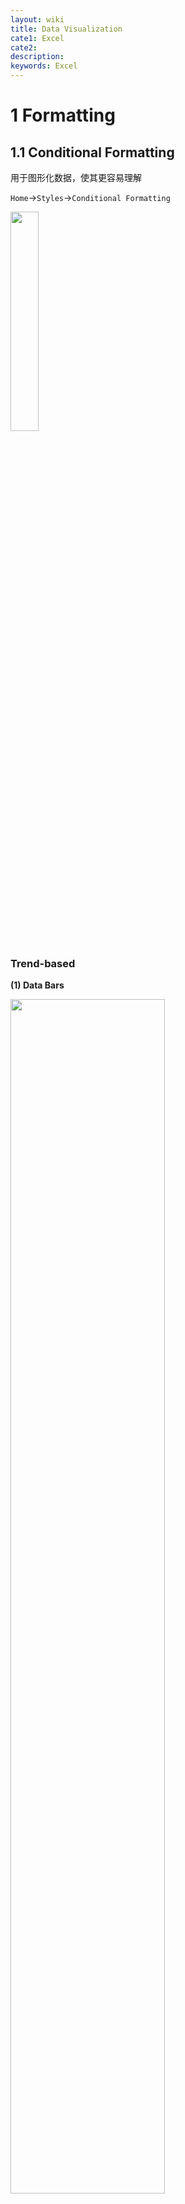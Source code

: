 ```yaml
---
layout: wiki
title: Data Visualization
cate1: Excel
cate2:
description: 
keywords: Excel
---
```


# 1 Formatting
## 1.1 Conditional Formatting
用于图形化数据，使其更容易理解

`Home`$\to$`Styles`$\to$`Conditional Formatting`

<img src="/images/2022-06/Snipaste_2022-06-05_19-58-59.png"  width="30%">

### Trend-based
**(1) Data Bars**

<img src="/images/2022-06/Snipaste_2022-06-05_20-00-53.png"  width="70%">

**(2) Color Scales**

<span style="background-color: yellow; color: black;">除了默认选项，这两种 Formatting 均可定制化，方法类似 *(3) Icon Sets* 中介绍的</span>
从蓝至红表示数据由大至小

<img src="/images/2022-06/Snipaste_2022-06-05_20-02-06.png"  width="70%">

**Icon Sets**

首先将表格最右侧一列表示变化幅度的数据复制一遍 ()

<img src="/images/2022-06/Snipaste_2022-06-05_20-05-12.png"  width="70%">

再选中该列并点击 `Icon Sets`，之后我们发现 -0.2% 与 0.4% 这两个数据也被赋予黄色箭头，这与我们所预想的红表示下降、绿色表示上升以及黄色表示不变不符合

<img src="/images/2022-06/Snipaste_2022-06-05_20-06-13.png"  width="70%">

因此需要修改图标的规则。点击 `Conditional Formatting`$\to$`Manage Rules`，在红框中选择 `This Worksheet`，随后点击编辑刚刚创建的 Icon Set

<img src="/images/2022-06/Snipaste_2022-06-05_20-10-44.png"  width="70%">

在弹窗中如图进行修改

<img src="/images/2022-06/Snipaste_2022-06-05_20-12-32.png"  width="70%">

完成后效果 Perfect!

<img src="/images/2022-06/Snipaste_2022-06-05_20-13-19.png"  width="70%">



### Value-based
**(1) Top/Bottom Rules**

前n个、后n个、前n%、后n%...

<img src="/images/2022-06/Snipaste_2022-06-06_09-12-02.png"  width="50%">

**(2) Highlight Cells Rules**

查重、设定范围或阈值...

<img src="/images/2022-06/Snipaste_2022-06-06_09-14-43.png"  width="50%">



### Interactive Visualization
通过自定义 Rules 可以实现一些很棒的效果。
#### .1 单元格与单元格交互

实现效果: 在左上角 List 框内选中任意一个州的名字，地图中对应的黑点就会亮起来

<img src="/images/2022-06/Snipaste_2022-06-06_09-19-07.png"  width="70%">

首先把地图移开，不难发现实现的原理就在于使包含字符的这些单元格，当检测到自身与左上角的选择框一样时，就变成黄色。点击 `Conditional Formatting`$\to$`New Rule...`，并完成如下设置（注意: 单元格 `O11` 不要固定，因为之后还需要把这个公式应用到其他单元格中）

<img src="/images/2022-06/Snipaste_2022-06-06_09-25-02.png"  width="100%">

首先单击选中刚刚定义 Formula 的单元格 `O11`，再单击下图中的 `Format Painter`，当出现一个刷子一样的光标时，框选整个目标区域。完成

<img src="/images/2022-06/Snipaste_2022-06-06_09-29-23.png"  width="50%">


#### .2 单元格与行列交互

实现效果: 在右上角 List 框内选中任意一个州的名字，表格中对应的行就会被蓝色高亮显示（并且不会覆盖原有的红色高亮）

<img src="/images/2022-06/Snipaste_2022-06-06_10-24-31.png"  width="100%">

首先框选出表格区域，在自定义公式中输入 `$B5`，这里固定列是因为想把这个 Format 应用到所选表格的所有行

<img src="/images/2022-06/Snipaste_2022-06-06_10-22-42.png"  width="100%">

随后在 `Conditional Formatting`$\to$`Manage Rules...` 中通过点击上下箭头，把红色高亮的显示优先级调高

<img src="/images/2022-06/Snipaste_2022-06-06_10-23-40.png"  width="70%">


#### .3 图标与其他元素交互

实现效果，点击代表州的圆形，选择框 `K1` 就会变成对应州的名字，从而进一步地实现对于圆形的黄色高亮（详见 *(1) 单元格与单元格交互*）,以及对于表格区域数据的蓝色高亮（详见 *(2) 单元格与行列交互*）

<img src="/images/2022-06/Snipaste_2022-06-06_10-58-51.png"  width="100%">

这一步需要应用到 `宏(Macro)`

**(1) 首选激活宏选项**
- 另存为文件为 Macro-Enabled
- 打开 `Excel Options`，勾选 `Developer`

<img src="/images/2022-06/Snipaste_2022-06-06_10-34-27.png"  width="70%">

<img src="/images/2022-06/Snipaste_2022-06-06_10-36-06.png"  width="100%">

**(2) 录制宏**
- 点击 `Record Macro`，为宏命名并指定快捷键，然后点击 `OK` 进入录制
- <span style="background-color: yellow; color: black;">这个宏需要实现的效果: 在 `K1`（即选择框）中输入字符 "NT"</span>
- 录制过程: 首先点击 `K1`，再输入 "NT"，最后按下回车键
- 点击菜单栏中的 `Stop Recording` 结束录制

<img src="/images/2022-06/Snipaste_2022-06-06_10-40-00.png"  width="70%">

然后需要把刚刚定义的宏应用到其他所有的州
- 首先打开进入编辑界面（这是一个 VB 编译器）
- 在代码框中可以看到先前定义的 `NT()` 宏，把这个宏复制应用到其他州，这个过程需要一定的适应性修改

<img src="/images/2022-06/Snipaste_2022-06-06_10-48-09.png"  width="70%">
<img src="/images/2022-06/Snipaste_2022-06-06_10-50-40.png"  width="50%">

**(3) 绑定宏**

最后我们需要把宏操作与点击图标的操作绑定
- 选中一个圆形图标，例如选中 "NT" 州对应的圆圈
- 右键单击圆圈$\to$`Assign Macro...`
- 在弹窗中选择需要绑定的名为 "NT" 的宏

完成！之后只要把鼠标移动到圆形的上方，光标就会变成一个手，此时点一下就能够实现最初设想的效果




## 1.2 Sparkline & Shape

**(1) Sparkline**

这是一种缩小化的显示数据图表的方式

- 点击菜单栏 `Insert`$\to$`Sparklines`$\to$`Column`
- 在弹窗中选择数据区域，以及显示 Sparkilines 的区域

<img src="/images/2022-06/Snipaste_2022-06-06_13-08-42.png"  width="70%">

还可以进一步美化显示效果，例如使数值最大的变成红色

<img src="/images/2022-06/Snipaste_2022-06-06_15-03-56.png"  width="50%">

以上展示了柱状图，还能创建线图，方法类似

**(2) Shape**

形状可以使我们的数据可视化更加优雅。

例如，书接上文，在[这里](#3-图标与其他元素交互)我们已经完成了一个非常优雅的效果，即通过点击地图上的表示州的圆圈，就能够使之高亮，并在左侧表格中也高亮显示对应州的数据。这些实现的关键当点击任一圆圈时，选择框内都能显示出该圆圈指向的州

<img src="/images/2022-06/Snipaste_2022-06-06_15-13-30.png"  width="100%">

更进一步的，我们想要在这张图上显示更多的数据: 例如下边这张表中的三列数据

<img src="/images/2022-06/Snipaste_2022-06-06_15-18-25.png"  width="60%">

- 首先使用 `VLOOPUP()` 从上表中提取选择框 `K1` 所显示的州的三个数据
- 然后点击菜单栏 `Insert`$\to$`Illustrations`$\to$`Shapes` 选择一个形状
- 把这个形状复制成三个（对应需要显示的三个数据）
- 全选这三个形状，如下图，点击 `Align Bottom`$\to$`Distribute Horizontally` 

<img src="/images/2022-06/Snipaste_2022-06-06_15-27-05.png"  width="80%">

完美排列！最后在每个形状的 Formula Bar 中输入其对应的单元格，完成

<img src="/images/2022-06/Snipaste_2022-06-06_15-30-14.png"  width="70%">




## 1.3 Custom number format

对于如下列，我们希望正数显示为绿色，负数红色，零则不显示

<img src="/images/2022-06/Snipaste_2022-06-06_15-47-20.png"  width="15%">

- 首先框选目标区域
- 点击如图步骤二所指示的箭头图表
- 在弹窗如图步骤三所指示的框中输入 `格式信息`

<img src="/images/2022-06/Snipaste_2022-06-06_15-54-02.png"  width="100%">

```cs
// 格式信息
Positive;[Negative];[Zero];[Text]

// 例如
// 以下表示正数是绿色，负数红色，零则不显示
[Green]0.00%;[Red]-0.00%;

// 还可以吧数字换成图表，例如用上箭头表示增加，下箭头表示减少
// 还可以指定具体的范围
[>0.01][Green]arrow_up;[<-0.01][Red]arrow_down;[Black]
```



---



# 2 Charting Techniques
## 2.1 Column Chart
下图是一张非常高效的图，清晰地反映了每十年的:
- 排放物的各种来源的比例
- 排放物总量
- 排放物总量的增幅

那么怎么从如下这张数据表中画出这样的图呢?

<img src="/images/2022-06/Snipaste_2022-06-06_19-09-33.png"  width="100%">

那么怎么从如下这张数据表中画出这样的图呢?

<img src="/images/2022-06/Snipaste_2022-06-06_19-15-02.png"  width="100%">

**(1) 创建普通柱状图**
- 框选数据区域，插入一张简单的 `2D Column`

<img src="/images/2022-06/Snipaste_2022-06-06_19-17-20.png"  width="70%">

**(2) 修改为堆叠式柱状图**
- 点击菜单栏`Chart Design`$\to$`Change Chart Type`，选择 `Stacked Column`
- 双击一个色块，然后在右侧窗口减小 `Gap Width` 至 50%

<img src="/images/2022-06/Snipaste_2022-06-06_19-23-34.png"  width="70%">

**(3) 修改横/纵坐标**
- 修改横坐标: 点击`Select Data`$\to$编辑横坐标$\to$框选第一列年份为横坐标
- 修改纵坐标: 点击纵坐标$\to$在右侧窗口中把 `Display units` 改为 Billions

<img src="/images/2022-06/Snipaste_2022-06-06_19-25-38.png"  width="100%">

**(4) 添加表示增幅的数据作为趋势线**
- 框选最后一列数据$\to$`Ctrl+C`$\to$选中图表$\to$`Ctrl+V`。此时虽然数据被添加进来的，但仍然是以 Stack Column 格式，并且因为数据太小根本看不出来了
- 添加 Secondary axis: 打开`Change Chart Type`，按照下图完成操作。完成

<img src="/images/2022-06/Snipaste_2022-06-06_19-35-51.png"  width="70%">




## 2.2 Pie Chart
**(1) 普通的饼图**
- 框选数据区域，插入 `2D Pie`
- 修改 Layout: 菜单栏 `Chart Design`$\to$`Quick Layout`$\to$选择一种显示比例的
- 去掉标题，修改字体
- 插入一张图片放到中心位置: 选中图表$\to$菜单栏 `Insert`$\to$`Illustrations`$\to$`Pictures`

<img src="/images/2022-06/Snipaste_2022-06-07_09-27-57.png"  width="70%">

**(2) Doughnuts: 空心饼图与双圈饼图**

实现效果: 同时包含排放信息与人口信息

<img src="/images/2022-06/Snipaste_2022-06-07_10-00-22.png"  width="50%">

首先创建 Doughnuts:
- 复制 *(1) 普通的饼图* 的结果，并修改图表类型

<img src="/images/2022-06/Snipaste_2022-06-07_09-40-00.png"  width="70%">

随后添加人口数据: 上一步做完后会产生一个双环图，每个环包含一样的数据
- 菜单栏 `Chart Design`$\to$`Select Data`
- 编辑弹窗左侧的数据区域，使得第一环（内环）显示排量，外环显示人口

<img src="/images/2022-06/Snipaste_2022-06-07_09-43-31.png"  width="100%">

最后进行美化:
- 去掉外层的 Legend
- 插入两个文本框，靠近外层的显示 Population，内层则为 Emissions
- 如下图1: 调整中间空白圆形的大小，需要双击一个色块才能打开右侧栏目
- 如下图2: 调整每个外圈色块的透明度


<img src="/images/2022-06/Snipaste_2022-06-07_09-58-41.png"  width="70%">

<img src="/images/2022-06/Snipaste_2022-06-07_09-59-19.png"  width="70%">

**(3) 非常酷炫的饼图**

实现效果: 显示某国家在减排上的进步程度

<img src="/images/2022-06/Snipaste_2022-06-07_10-32-42.png"  width="40%">

首先选择一长列（大概60行）包含相同数字的数据，并创建 Doughnut。在取消 Label 和 Legend、修改颜色以及空心圆的大小后，效果如下:

<img src="/images/2022-06/Snipaste_2022-06-07_10-03-28.png"  width="70%">

随后把国家名及其对应的减排数据添加进去，此时呈现出内外双圈

<img src="/images/2022-06/Snipaste_2022-06-07_10-17-59.png"  width="70%">

最后把外环数据叠放到内环之上，并使表示 %Offset 的那部分圆环透明
- 如下图1: 使用 Secondary Axis 实现叠放
- 如下图2: 使表示 %Offset 的那部分圆环透明

<img src="/images/2022-06/Snipaste_2022-06-07_10-20-44.png"  width="100%">

<img src="/images/2022-06/Snipaste_2022-06-07_10-30-45.png"  width="70%">



## 2.3 Line Chart

实现效果: 根据已知数据（1960-2018）画出CO2浓度变化图，并预测10年后的浓度

<img src="/images/2022-06/Snipaste_2022-06-07_13-22-55.png"  width="100%">

首先选择数据区域（二氧化碳浓度），适当更改一下表格样式

<img src="/images/2022-06/Snipaste_2022-06-07_12-50-30.png"  width="100%">

调整坐标轴
- 横坐标: 选择年份数据列作为横坐标，并改成纵向显示
- 纵坐标: 修改范围，从 300 开始

<img src="/images/2022-06/Snipaste_2022-06-07_12-54-27.png"  width="100%">

显示最新数据的数值: 
- 如下图1: 放大图表，在最后一段绿线的后半部分，有间隔地点击两次
- 如下图2: 完成上一步后曲线的最右端会出现一个小方框，后勾选 `Data Labels`

<img src="/images/2022-06/Snipaste_2022-06-07_13-01-00.png"  width="60%">

<img src="/images/2022-06/Snipaste_2022-06-07_13-03-16.png"  width="70%">

画趋势线:
- 如下图1: 打开右侧关于趋势线的栏目
- 如下图2: 首先勾选显示 `R-square`（该数值越接近1说明拟合越好），然后选择一个 $R^2$ 最接近1的拟合方式，最后勾选显示公式

<img src="/images/2022-06/Snipaste_2022-06-07_13-06-43.png"  width="70%">

<img src="/images/2022-06/Snipaste_2022-06-07_13-09-56.png"  width="70%">

预测十年后的数据:
- 首先在上图右下角的 `Forcast`$\to$`Forward` 输入 10
- 对于趋势线公式 $y=ax^2+bx+c$, $x=1$ 指的是第一年（1960），因此计算十年后（2028）预测值只需把 $x=69$ 带入公式
- 最后取消显示公式，并把通过插入文本框来显示预测值


**修改日期显示**

修改日期间隔

<img src="/images/2022-06/Snipaste_2022-06-08_10-00-43.png"  width="70%">

修改日期显示格式

<img src="/images/2022-06/Snipaste_2022-06-08_10-01-28.png"  width="70%">


## 2.4 Area Chart

**(1) Normal Area Chart**

左侧是一张表示长期二氧化碳浓度的线图，可以很方便地将其转化为面积图

<img src="/images/2022-06/Snipaste_2022-06-07_14-51-00.png"  width="100%">

**(2) Stacked Area Chart**

堆叠面积图能很好地处理那种乱七八糟的线图

<img src="/images/2022-06/Snipaste_2022-06-07_14-55-29.png"  width="100%">

**(3) 100% Stacked Area Chart**

这种图能显示比例的变化，相当于给饼图添加了一个时空维度

<img src="/images/2022-06/Snipaste_2022-06-07_15-00-13.png"  width="100%">

进一步美化: 将 Legend 显示在图中
- 首先勾选 `Data Labels`，会出现像红框2那样好几条密密麻麻的数据
- 然后在右侧栏目勾选 `Series Name`，取消勾选 `Value`

<img src="/images/2022-06/Snipaste_2022-06-07_15-03-43.png"  width="100%">




## 2.5 Scatter & Bubble Chart

**(1) Scatter Chart**

散点图可以显示两列数据，并反映其关系

<img src="/images/2022-06/Snipaste_2022-06-07_15-27-08.png"  width="100%">

**(2) Bubble Chart**

而气泡图可以在散点图的基础上，通过气泡大小再显示一列数据（例如表示人口）
- 首先转换成 `3-D Bubble`，此时所有球都一样大
- 菜单栏 `Chart Design`$\to$`Select Data`$\to$左半边的 `Edit`$\to$在弹窗中将 `Series bubble size` 与 Population 列进行绑定

<img src="/images/2022-06/Snipaste_2022-06-07_15-30-50.png"  width="70%">

<img src="/images/2022-06/Snipaste_2022-06-07_15-34-17.png"  width="70%">

更进一步的，还可以用多种颜色的气泡来表示分类。例如下图中用不同颜色分别代表了五大洲。同时，由于亚洲有中印两个人口大国（大圈圈），因此在左侧数据栏中把 Aisa 移到了最上边（也就是在显示的时候作为最底层）

<img src="/images/2022-06/Snipaste_2022-06-07_15-37-52.png"  width="100%">



## 2.6 Hierarchy Chart

有两种图能够表示层级关系

**(1) Sunburst Chart**

<img src="/images/2022-06/Snipaste_2022-06-08_18-20-48.png"  width="70%">

**(2) Treemap**

<img src="/images/2022-06/Snipaste_2022-06-08_18-22-50.png"  width="70%">



## 2.7 Waterfall & Funnel Chart
**(1) Waterfall Chart**

瀑布图之于普通的柱状图，区别在于它基于的是数据的变化值而不是数据本身，因此能更好地反映 X-Labels 对于数据的影响（例如，下图很好地反映了各个国家对于欧洲人口增长的影响）

<img src="/images/2022-06/Snipaste_2022-06-08_18-33-25.png"  width="100%">

但是，上图存在一个问题: 最左下角表示总体人口增长的数据，在瀑布图中被错误得画成了最高的那一段。因此需要选中那一段$\to$右键单击$\to$`Set as Total`

<img src="/images/2022-06/Snipaste_2022-06-08_18-37-50.png"  width="70%">

<img src="/images/2022-06/Snipaste_2022-06-08_18-39-04.png"  width="70%">

**(2) Funnel Chart**

漏斗图很适合显示一些逐层缩减的关系，比如学生数量从本科到master再到phd逐层减少，再例如塑料数量从最开始的生产到废弃到泄漏再到流入海洋逐渐减少

<img src="/images/2022-06/Snipaste_2022-06-08_18-45-02.png"  width="70%">



## 2.8 Geospatial Chart

非常酷炫，但是国内好像不支持显示地图 `Sorry, map charts aren't supported for your location`

## Custom Chart Techniques

以人口图为例，希望实现如下非常 Amazing 的效果: 展示1996-2019之间英国人口的男女以及年龄比例的变化

<img src="/images/2022-06/GIF_20220608.gif"  width="70%">


首先需要将一个性别的数据变成负数，这样的话两个性别才能一左一右显示
- 在任一单元格中输入 -1$\to$`Ctrl+C`复制这个单元格
- 选中女性数据列 `Ctrl+Shift+Down`
- 点击左上角的 `Paste`$\to$`Paste Special`
- 在弹窗中完成如下点选

<img src="/images/2022-06/Snipaste_2022-06-08_19-24-33.png"  width="100%">

随后点击插入 `2-D Bar`，此时的杆状图存在一个很明显的问题: 表示男性和女性的杆是错开的，没在一条直线上

<img src="/images/2022-06/Snipaste_2022-06-08_19-54-46.png"  width="70%">

修改图的格式:
- 下图1: 将 `Series Overlap` 修改为百分百，并缩小 `Gap Width`
- 下图2: 将纵坐标轴放到图的左侧
- 下图3: 将横坐标轴的负数上的负号去掉（通过设置 `Format Code`）

<img src="/images/2022-06/Snipaste_2022-06-08_20-18-33.png"  width="100%">

<img src="/images/2022-06/Snipaste_2022-06-08_20-34-30.png"  width="100%">

<img src="/images/2022-06/Snipaste_2022-06-08_20-36-35.png"  width="100%">

将图的标题与一个单元格绑定，使其能够随着选择年份的变化而变化

<img src="/images/2022-06/Snipaste_2022-06-08_20-41-18.png"  width="100%">

最后要设置两个按钮:
- 按钮1 "Animate": 从1996-2019逐年显示人口比例的变化
- 按钮2 "Reset": 从2019还原至1996

Macro 设置如下，而后再将这些宏与按钮绑定

<img src="/images/2022-06/Snipaste_2022-06-08_20-43-41.png"  width="70%">

<img src="/images/2022-06/GIF_20220608.gif"  width="70%">

## Creative Chart Techniques

创建一个汽车仪表盘图，用于表示某年海平面上升问题的严重程度

<img src="/images/2022-06/Snipaste_2022-06-09_09-27-13.png"  width="70%">

首先绘制仪表盘: 
- 下图1: 插入 Doughnut 图，并旋转一定角度
- 下图2: 将下面半圈隐去（设为 `No fill`），将上边半圈设置为渐变色，并取消白色的分割线（Border）

<img src="/images/2022-06/Snipaste_2022-06-09_09-05-59.png"  width="70%">

<img src="/images/2022-06/Snipaste_2022-06-09_09-15-14.png"  width="70%">

其次绘制仪表指针:
- 下图1: 红框1表示指针的位置，红框2表示指针的宽度，红框3表示剩下的圆环
- 下图2: 将指针数据插入仪表盘图
- 下图3: 先将除了表示指针之外的圆环隐去，再通过设置 secondary axis 是两个环重合，最后把通过指针图设置为 Pie Chart 以显示整根指针

<img src="/images/2022-06/Snipaste_2022-06-09_09-19-09.png"  width="70%">

<img src="/images/2022-06/Snipaste_2022-06-09_09-22-27.png"  width="70%">

<img src="/images/2022-06/Snipaste_2022-06-09_09-24-31.png"  width="100%">


